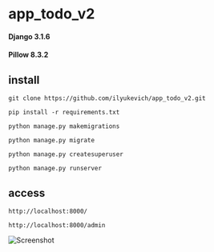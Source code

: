 # app_todo_v2

#### Django 3.1.6
#### Pillow 8.3.2

## install
```git clone https://github.com/ilyukevich/app_todo_v2.git```

```pip install -r requirements.txt```

```python manage.py makemigrations```

```python manage.py migrate```

```python manage.py createsuperuser```

```python manage.py runserver```

## access
```http://localhost:8000/ ```

```http://localhost:8000/admin```

![Screenshot](screen.png)